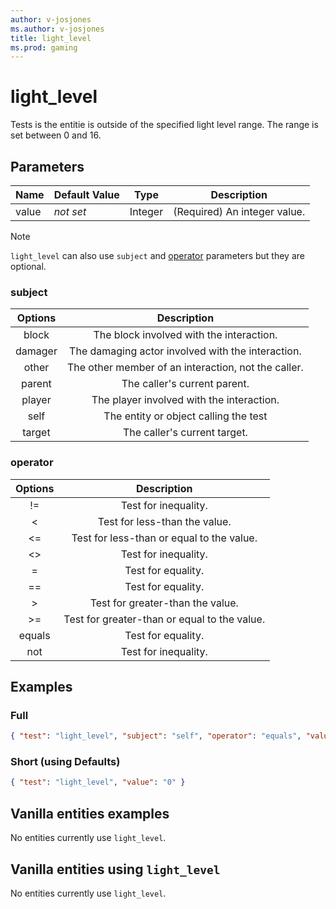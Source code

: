 ```yaml
---
author: v-josjones
ms.author: v-josjones
title: light_level
ms.prod: gaming
---
```


# light_level

Tests is the entitie is outside of the specified light level range. The range is set between 0 and 16.

## Parameters

|Name |Default Value  |Type  |Description  |
|---------|---------|---------|---------|
|value |*not set* |Integer |(Required) An integer value. |

>[!Note]
>`light_level` can also use `subject` and [operator](../Definitions/NestedTables/operator.md) parameters but they are optional.

### subject

| Options| Description |
|:-----------:|:-----------:|
| block| The block involved with the interaction. |
| damager| The damaging actor involved with the interaction. |
| other| The other member of an interaction, not the caller. |
| parent| The caller's current parent. |
| player| The player involved with the interaction. |
| self| The entity or object calling the test |
| target| The caller's current target. |

### operator

| Options| Description |
|:-----------:|:-----------:|
| !=| Test for inequality. |
| <| Test for less-than the value. |
| <=| Test for less-than or equal to the value. |
| <>| Test for inequality. |
| =| Test for equality. |
| ==| Test for equality. |
| >| Test for greater-than the value. |
| >=| Test for greater-than or equal to the value. |
| equals| Test for equality. |
| not| Test for inequality. |

## Examples

### Full

```json
{ "test": "light_level", "subject": "self", "operator": "equals", "value": "0" }
```

### Short (using Defaults)

```json
{ "test": "light_level", "value": "0" }
```

## Vanilla entities examples

No entities currently use `light_level`.

## Vanilla entities using `light_level`

No entities currently use `light_level`.
